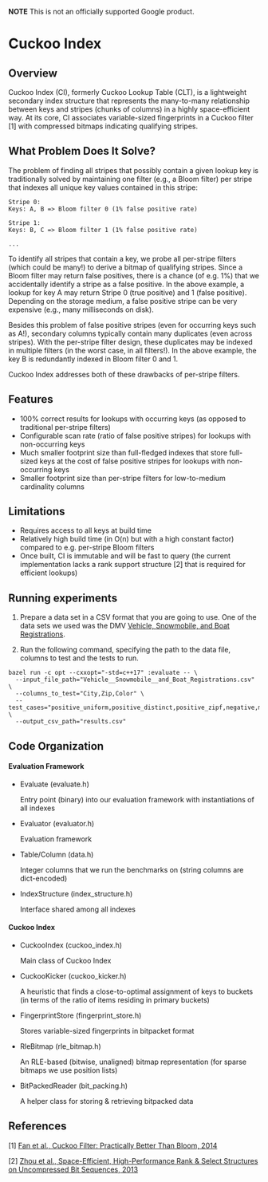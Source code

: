 **NOTE** This is not an officially supported Google product.

# Cuckoo Index

## Overview

Cuckoo Index (CI), formerly Cuckoo Lookup Table (CLT), is a lightweight
secondary index structure that represents the many-to-many relationship between
keys and stripes (chunks of columns) in a highly space-efficient way. At its
core, CI associates variable-sized fingerprints in a Cuckoo filter [1] with
compressed bitmaps indicating qualifying stripes.

## What Problem Does It Solve?

The problem of finding all stripes that possibly contain a given lookup key is
traditionally solved by maintaining one filter (e.g., a Bloom filter) per stripe
that indexes all unique key values contained in this stripe:

```
Stripe 0:
Keys: A, B => Bloom filter 0 (1% false positive rate)

Stripe 1:
Keys: B, C => Bloom filter 1 (1% false positive rate)

...
```

To identify all stripes that contain a key, we probe all per-stripe filters
(which could be many!) to derive a bitmap of qualifying stripes. Since a Bloom
filter may return false positives, there is a chance (of e.g. 1%) that we
accidentally identify a stripe as a false positive. In the above example, a
lookup for key A may return Stripe 0 (true positive) and 1 (false positive).
Depending on the storage medium, a false positive stripe can be very expensive
(e.g., many milliseconds on disk).

Besides this problem of false positive stripes (even for occurring keys such as
A!), secondary columns typically contain many duplicates (even across stripes).
With the per-stripe filter design, these duplicates may be indexed in multiple
filters (in the worst case, in all filters!). In the above example, the key B is
redundantly indexed in Bloom filter 0 and 1.

Cuckoo Index addresses both of these drawbacks of per-stripe filters.

## Features

*   100% correct results for lookups with occurring keys (as opposed to
    traditional per-stripe filters)
*   Configurable scan rate (ratio of false positive stripes) for lookups with
    non-occurring keys
*   Much smaller footprint size than full-fledged indexes that store full-sized
    keys at the cost of false positive stripes for lookups with non-occurring
    keys
*   Smaller footprint size than per-stripe filters for low-to-medium cardinality
    columns

## Limitations

*   Requires access to all keys at build time
*   Relatively high build time (in O(n) but with a high constant factor)
    compared to e.g. per-stripe Bloom filters
*   Once built, CI is immutable and will be fast to query (the current
    implementation lacks a rank support structure [2] that is required for
    efficient lookups)

## Running experiments

1.  Prepare a data set in a CSV format that you are going to use. One of the
    data sets we used was the DMV
    [Vehicle, Snowmobile, and Boat Registrations](https://catalog.data.gov/dataset/vehicle-snowmobile-and-boat-registrations).

2.  Run the following command, specifying the path to the data file, columns to
    test and the tests to run.

```
bazel run -c opt --cxxopt="-std=c++17" :evaluate -- \
  --input_file_path="Vehicle__Snowmobile__and_Boat_Registrations.csv" \
  --columns_to_test="City,Zip,Color" \
  --test_cases="positive_uniform,positive_distinct,positive_zipf,negative,mixed" \
  --output_csv_path="results.csv"
```

## Code Organization

#### Evaluation Framework

*   Evaluate (evaluate.h)

    Entry point (binary) into our evaluation framework with instantiations of
    all indexes

*   Evaluator (evaluator.h)

    Evaluation framework

*   Table/Column (data.h)

    Integer columns that we run the benchmarks on (string columns are
    dict-encoded)

*   IndexStructure (index_structure.h)

    Interface shared among all indexes

#### Cuckoo Index

*   CuckooIndex (cuckoo_index.h)

    Main class of Cuckoo Index

*   CuckooKicker (cuckoo_kicker.h)

    A heuristic that finds a close-to-optimal assignment of keys to buckets (in
    terms of the ratio of items residing in primary buckets)

*   FingerprintStore (fingerprint_store.h)

    Stores variable-sized fingerprints in bitpacket format

*   RleBitmap (rle_bitmap.h)

    An RLE-based (bitwise, unaligned) bitmap representation (for sparse bitmaps
    we use position lists)

*   BitPackedReader (bit_packing.h)

    A helper class for storing & retrieving bitpacked data

## References

[1]
[Fan et al., Cuckoo Filter: Practically Better Than Bloom, 2014](https://www.cs.cmu.edu/~dga/papers/cuckoo-conext2014.pdf)

[2] [Zhou et al., Space-Efficient, High-Performance Rank & Select Structures on
Uncompressed Bit Sequences,
2013](http://www.cs.cmu.edu/~dga/papers/zhou-sea2013.pdf)
